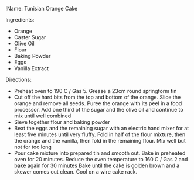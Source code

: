 !Name: Tunisian Orange Cake

Ingredients:
- Orange
- Caster Sugar
- Olive Oil
- Flour
- Baking Powder
- Eggs
- Vanilla Extract

Directions:
- Preheat oven to 190 C / Gas 5. Grease a 23cm round springform tin
- Cut off the hard bits from the top and bottom of the orange. Slice the orange and remove all seeds. Puree the orange with its peel in a food processor. Add one third of the sugar and the olive oil and continue to mix until well combined
- Sieve together flour and baking powder
- Beat the eggs and the remaining sugar with an electric hand mixer for at least five minutes until very fluffy. Fold in half of the flour mixture, then the orange and the vanilla, then fold in the remaining flour. Mix well but not for too long
- Pour cake mixture into prepared tin and smooth out. Bake in preheated oven for 20 minutes. Reduce the oven temperature to 160 C / Gas 2 and bake again for 30 minutes Bake until the cake is golden brown and a skewer comes out clean. Cool on a wire cake rack.
